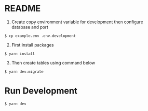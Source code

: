# README

1. Create copy environment variable for development then configure database and port
```
$ cp example.env .env.development
```

2. First install packages
```
$ yarn install
```

3. Then create tables using command below
```
$ yarn dev:migrate
```

# Run Development

```
$ yarn dev
```


